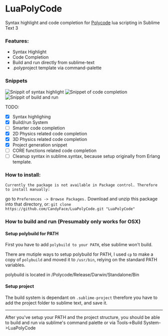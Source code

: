 # LuaPolyCode
Syntax highlight and code completion for [Polycode](http://Polycode.org) lua scripting in Sublime Text 3

### Features:
- Syntax Highlight
- Code Completion
- Build and run directly from sublime-text
- .polyproject template via command-palette

### Snippets
![Snippit of syntax highlight](http://i.imgbox.com/fBsoGP0i.png)
![Snippet of code completion](https://zippy.gfycat.com/SplendidTepidHookersealion.gif)
![Snippit of build and run](https://zippy.gfycat.com/ReadyEarnestAmericancreamdraft.gif)

TODO:
 - [x] Syntax highlighing
 - [x] Build/run System
 - [ ] Smarter code completion
 - [x] 2D Physics related code completion
 - [x] 3D Physics related code completion
 - [x] Project generation snippet
 - [ ] CORE functions related code completion
 - [ ] Cleanup syntax in sublime.syntax, because setup originally from Erlang template.
 
### How to install:
`Currently the package is not available in Package control. Therefore to install manually:`

go to `Preferences -> Browse Packages.` 
Download and unzip this package into that directory, or:
`git clone https://github.com/CandyFace/LuaPolyCode.git "LuaPolyCode"`

### How to build and run (Presumably only works for OSX)
#### Setup polybuild for PATH 
First you have to add `polybuild to your PATH`, else sublime won't build.

There are mutiple ways to setup polybuild for PATH, I used `cp` to make a copy of `polybuild` and moved it to `/usr/bin`, relying on the standard PATH variables. 

polybuild is located in /Polycode/Release/Darwin/Standalone/Bin

#### Setup project 
The build system is dependant on `.sublime-project` therefore you have to add the project folder to sublime text, and save it.

------------------------------
After you've setup your PATH and the project structure, you should be able to build and run via sublime's command palette or via Tools->Build System->LuaPolyCode


